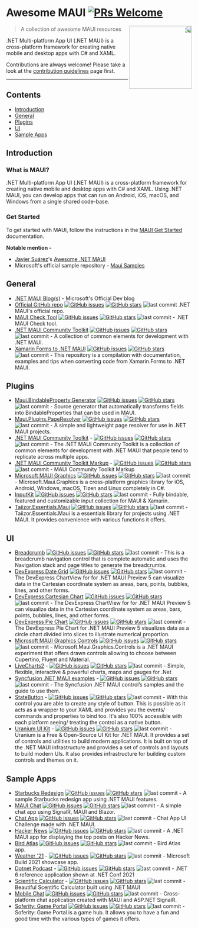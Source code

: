 # Awesome MAUI [![PRs Welcome](https://img.shields.io/badge/PRs-welcome-brightgreen.svg?style=flat-square)](https://makeapullrequest.com)
<img src="https://raw.githubusercontent.com/MahmudX/awesome-maui/main/dotnet_bot.svg" align="right" width="170" style="transform: scaleX(-1);">

> A collection of awesome MAUI resources

.NET Multi-platform App UI (.NET MAUI) is a cross-platform framework for creating native mobile and desktop apps with C# and XAML.

Contributions are always welcome! Please take a look at the [contribution guidelines](https://github.com/MahmudX/awesome-maui/blob/main/contributing.md) page first.
 
<hr/>


## Contents
* [Introduction](#introduction)
* [General](#general)
* [Plugins](#plugins)
* [UI](#ui)
* [Sample Apps](#sample-apps)

## Introduction

### What is MAUI?

.NET Multi-platform App UI (.NET MAUI) is a cross-platform framework for creating native mobile and desktop apps with C# and XAML. Using .NET MAUI, you can develop apps that can run on Android, iOS, macOS, and Windows from a single shared code-base.

### Get Started

To get started with MAUI, follow the instructions in the [MAUI Get Started](https://docs.microsoft.com/en-us/dotnet/maui/) documentation.

**Notable mention -** 
* [Javier Suárez](https://github.com/jsuarezruiz)'s [Awesome .NET MAUI](https://github.com/jsuarezruiz/awesome-dotnet-maui)
* Microsoft's official sample repository - [Maui Samples](https://github.com/dotnet/maui-samples/) 

## General

* [.NET MAUI Blog(s)](https://devblogs.microsoft.com/dotnet/category/net-maui/) - Microsoft's Official Dev blog
* [Official GitHub repo](https://github.com/dotnet/maui) [![GitHub issues](https://img.shields.io/github/issues/dotnet/maui?style=flat-square)](https://github.com/dotnet/maui) [![GitHub stars](https://img.shields.io/github/stars/dotnet/maui?style=flat-square)](https://github.com/dotnet/maui/stargazers) ![last commit](https://img.shields.io/github/last-commit/dotnet/maui?style=flat-square) .NET MAUI's official repo.
* [MAUI Check Tool](https://github.com/Redth/dotnet-maui-check) [![GitHub issues](https://img.shields.io/github/issues/Redth/dotnet-maui-check?style=flat-square)](https://github.com/Redth/dotnet-maui-check) [![GitHub stars](https://img.shields.io/github/stars/Redth/dotnet-maui-check?style=flat-square)](https://github.com/Redth/dotnet-maui-check/stargazers) ![last commit](https://img.shields.io/github/last-commit/Redth/dotnet-maui-check?style=flat-square) - .NET MAUI Check tool.
* [.NET MAUI Community Toolkit](https://github.com/CommunityToolkit/Maui) [![GitHub issues](https://img.shields.io/github/issues/CommunityToolkit/Maui?style=flat-square)](https://github.com/CommunityToolkit/Maui) [![GitHub stars](https://img.shields.io/github/stars/CommunityToolkit/Maui?style=flat-square)](https://github.com/CommunityToolkit/Maui/stargazers) ![last commit](https://img.shields.io/github/last-commit/CommunityToolkit/Maui?style=flat-square) - A collection of common elements for development with .NET MAUI.
* [Xamarin Forms to .NET MAUI](https://github.com/jsuarezruiz/xamarin-forms-to-net-maui) [![GitHub issues](https://img.shields.io/github/issues/jsuarezruiz/xamarin-forms-to-net-maui?style=flat-square)](https://github.com/jsuarezruiz/xamarin-forms-to-net-maui) [![GitHub stars](https://img.shields.io/github/stars/jsuarezruiz/xamarin-forms-to-net-maui?style=flat-square)](https://github.com/jsuarezruiz/xamarin-forms-to-net-maui/stargazers) ![last commit](https://img.shields.io/github/last-commit/jsuarezruiz/xamarin-forms-to-net-maui?style=flat-square) - This repository is a compilation with documentation, examples and tips when converting code from Xamarin.Forms to .NET MAUI.

## Plugins

* [Maui.BindableProperty.Generator](https://github.com/rrmanzano/maui-bindableproperty-generator) [![GitHub issues](https://img.shields.io/github/issues/rrmanzano/maui-bindableproperty-generator?style=flat-square)](https://github.com/rrmanzano/maui-bindableproperty-generator/issues) [![GitHub stars](https://img.shields.io/github/stars/rrmanzano/maui-bindableproperty-generator?style=flat-square)](https://github.com/rrmanzano/maui-bindableproperty-generator/stargazers) ![last commit](https://img.shields.io/github/last-commit/rrmanzano/maui-bindableproperty-generator?style=flat-square) - Source generator that automatically transforms fields into BindableProperties that can be used in MAUI.
* [Maui.Plugins.PageResolver](https://github.com/matt-goldman/Maui.Plugins.PageResolver) [![GitHub issues](https://img.shields.io/github/issues/matt-goldman/Maui.Plugins.PageResolver?style=flat-square)](https://github.com/matt-goldman/Maui.Plugins.PageResolver/issues) [![GitHub stars](https://img.shields.io/github/stars/matt-goldman/Maui.Plugins.PageResolver?style=flat-square)](https://github.com/matt-goldman/Maui.Plugins.PageResolver/stargazers) ![last commit](https://img.shields.io/github/last-commit/matt-goldman/Maui.Plugins.PageResolver?style=flat-square) - A simple and lightweight page resolver for use in .NET MAUI projects.
* [.NET MAUI Community Toolkit](https://github.com/CommunityToolkit/Maui) - [![GitHub issues](https://img.shields.io/github/issues/CommunityToolkit/Maui?style=flat-square)](https://github.com/CommunityToolkit/Maui) [![GitHub stars](https://img.shields.io/github/stars/CommunityToolkit/Maui?style=flat-square)](https://github.com/CommunityToolkit/Maui/stargazers) ![last commit](https://img.shields.io/github/last-commit/CommunityToolkit/Maui?style=flat-square) - The .NET MAUI Community Toolkit is a collection of common elements for development with .NET MAUI that people tend to replicate across multiple apps.
* [.NET MAUI Community Toolkit Markup](https://github.com/CommunityToolkit/Maui.Markup) - [![GitHub issues](https://img.shields.io/github/issues/CommunityToolkit/Maui.Markup?style=flat-square)](https://github.com/CommunityToolkit/Maui.Markup) [![GitHub stars](https://img.shields.io/github/stars/CommunityToolkit/Maui.Markup?style=flat-square)](https://github.com/CommunityToolkit/Maui.Markup/stargazers) ![last commit](https://img.shields.io/github/last-commit/CommunityToolkit/Maui.Markup?style=flat-square) - MAUI Community Toolkit Markup
* [Microsoft MAUI Graphics](https://github.com/dotnet/Microsoft.Maui.Graphics) [![GitHub issues](https://img.shields.io/github/issues/dotnet/Microsoft.Maui.Graphics?style=flat-square)](https://github.com/dotnet/Microsoft.Maui.Graphics/issues) [![GitHub stars](https://img.shields.io/github/stars/dotnet/Microsoft.Maui.Graphics?style=flat-square)](https://github.com/dotnet/Microsoft.Maui.Graphics/stargazers) ![last commit](https://img.shields.io/github/last-commit/dotnet/Microsoft.Maui.Graphics?style=flat-square)  - Microsoft.Maui.Graphics is a cross-platform graphics library for iOS, Android, Windows, macOS, Tizen and Linux completely in C#. 
* [InputKit](https://github.com/enisn/Xamarin.Forms.InputKit) [![GitHub issues](https://img.shields.io/github/issues/enisn/Xamarin.Forms.InputKit?style=flat-square)](https://github.com/enisn/Xamarin.Forms.InputKit/issues) [![GitHub stars](https://img.shields.io/github/stars/enisn/Xamarin.Forms.InputKit?style=flat-square)](https://github.com/enisn/Xamarin.Forms.InputKit/stargazers) ![last commit](https://img.shields.io/github/last-commit/enisn/Xamarin.Forms.InputKit?style=flat-square)  - Fully bindable, featured and customizable input collection for MAUI & Xamarin.
* [Taiizor.Essentials.Maui](https://github.com/Taiizor/Taiizor.Essentials.Maui) [![GitHub issues](https://img.shields.io/github/issues/Taiizor/Taiizor.Essentials.Maui?style=flat-square)](https://github.com/Taiizor/Taiizor.Essentials.Maui/issues) [![GitHub stars](https://img.shields.io/github/stars/Taiizor/Taiizor.Essentials.Maui?style=flat-square)](https://github.com/Taiizor/Taiizor.Essentials.Maui/stargazers) ![last commit](https://img.shields.io/github/last-commit/Taiizor/Taiizor.Essentials.Maui?style=flat-square)  - Taiizor.Essentials.Maui is a essentials library for projects using .NET MAUI. It provides convenience with various functions it offers.

## UI
* [Breadcrumb](https://github.com/IeuanWalker/Maui.Breadcrumb) [![GitHub issues](https://img.shields.io/github/issues/IeuanWalker/Maui.Breadcrumb?style=flat-square)](https://github.com/IeuanWalker/Maui.Breadcrumb/issues) [![GitHub stars](https://img.shields.io/github/stars/IeuanWalker/Maui.Breadcrumb?style=flat-square)](https://github.com/IeuanWalker/Maui.Breadcrumb/stargazers) ![last commit](https://img.shields.io/github/last-commit/IeuanWalker/Maui.Breadcrumb?style=flat-square) - This is a breadcrumb navigation control that is complete automatic and uses the Navigation stack and page titles to generate the breadcrumbs.
* [DevExpress Date Grid](https://github.com/DevExpress-Examples/maui-data-grid-examples) [![GitHub issues](https://img.shields.io/github/issues/DevExpress-Examples/maui-data-grid-examples?style=flat-square)](https://github.com/DevExpress-Examples/maui-data-grid-examples/issues) [![GitHub stars](https://img.shields.io/github/stars/DevExpress-Examples/maui-data-grid-examples?style=flat-square)](https://github.com/DevExpress-Examples/maui-data-grid-examples/stargazers) ![last commit](https://img.shields.io/github/last-commit/DevExpress-Examples/maui-data-grid-examples?style=flat-square) - The DevExpress ChartView for for .NET MAUI Preview 5 can visualize data in the Cartesian coordinate system as areas, bars, points, bubbles, lines, and other forms.
* [DevExpress Cartesian Chart](https://github.com/DevExpress-Examples/maui-chart-examples/tree/21.2.1+/CS/ChartViewExample) [![GitHub issues](https://img.shields.io/github/issues/DevExpress-Examples/maui-chart-examples?style=flat-square)](https://github.com/DevExpress-Examples/maui-chart-examples/issues) [![GitHub stars](https://img.shields.io/github/stars/DevExpress-Examples/maui-chart-examples?style=flat-square)](https://github.com/DevExpress-Examples/maui-chart-examples/stargazers) ![last commit](https://img.shields.io/github/last-commit/DevExpress-Examples/maui-chart-examples?style=flat-square) - The DevExpress ChartView for for .NET MAUI Preview 5 can visualize data in the Cartesian coordinate system as areas, bars, points, bubbles, lines, and other forms.
* [DevExpress Pie Chart](https://github.com/DevExpress-Examples/maui-chart-examples/tree/21.2.1+/CS/PieChartExample) [![GitHub issues](https://img.shields.io/github/issues/DevExpress-Examples/maui-chart-examples?style=flat-square)](https://github.com/DevExpress-Examples/maui-chart-examples/issues) [![GitHub stars](https://img.shields.io/github/stars/DevExpress-Examples/maui-chart-examples?style=flat-square)](https://github.com/DevExpress-Examples/maui-chart-examples/stargazers) ![last commit](https://img.shields.io/github/last-commit/DevExpress-Examples/maui-chart-examples?style=flat-square) - The DevExpress Pie Chart for .NET MAUI Preview 5 visualizes data as a circle chart divided into slices to illustrate numerical proportion.
* [Microsoft MAUI Graphics Controls](https://github.com/dotnet/Microsoft.Maui.Graphics.Controls) [![GitHub issues](https://img.shields.io/github/issues/dotnet/Microsoft.Maui.Graphics.Controls?style=flat-square)](https://github.com/dotnet/Microsoft.Maui.Graphics.Controls) [![GitHub stars](https://img.shields.io/github/stars/dotnet/Microsoft.Maui.Graphics.Controls?style=flat-square)](https://github.com/dotnet/Microsoft.Maui.Graphics.Controls/stargazers) ![last commit](https://img.shields.io/github/last-commit/dotnet/Microsoft.Maui.Graphics.Controls?style=flat-square) - Microsoft.Maui.Graphics.Controls is a .NET MAUI experiment that offers drawn controls allowing to choose between Cupertino, Fluent and Material.
* [LiveCharts2](https://github.com/beto-rodriguez/LiveCharts2) - [![GitHub issues](https://img.shields.io/github/issues/beto-rodriguez/LiveCharts2?style=flat-square)](https://github.com/beto-rodriguez/LiveCharts2) [![GitHub stars](https://img.shields.io/github/stars/beto-rodriguez/LiveCharts2?style=flat-square)](https://github.com/beto-rodriguez/LiveCharts2/stargazers) ![last commit](https://img.shields.io/github/last-commit/beto-rodriguez/LiveCharts2?style=flat-square) - Simple, flexible, interactive & powerful charts, maps and gauges for .Net
* [Syncfusion .NET MAUI examples](https://github.com/syncfusion/maui-demos) - [![GitHub issues](https://img.shields.io/github/issues/syncfusion/maui-demos?style=flat-square)](https://github.com/syncfusion/maui-demos) [![GitHub stars](https://img.shields.io/github/stars/syncfusion/maui-demos?style=flat-square)](https://github.com/syncfusion/maui-demos/stargazers) ![last commit](https://img.shields.io/github/last-commit/syncfusion/maui-demos?style=flat-square) -  The Syncfusion .NET MAUI control’s samples and the guide to use them.
* [StateButton](https://github.com/IeuanWalker/Maui.StateButton) - [![GitHub issues](https://img.shields.io/github/issues/IeuanWalker/Maui.StateButton)](https://github.com/IeuanWalker/Maui.StateButton) [![GitHub stars](https://img.shields.io/github/stars/IeuanWalker/Maui.StateButton?style=flat-square)](https://github.com/IeuanWalker/Maui.StateButton/stargazers) ![last commit](https://img.shields.io/github/last-commit/IeuanWalker/Maui.StateButton?style=flat-square) -  With this control you are able to create any style of button. This is possible as it acts as a wrapper to your XAML and provides you the events/ commands and properties to bind too. It's also 100% accessible with each platform seeing/ treating the control as a native button.
* [Uranium UI Kit](https://github.com/enisn/UraniumUI) - [![GitHub issues](https://img.shields.io/github/issues/enisn/UraniumUI)](https://github.com/enisn/UraniumUI) [![GitHub stars](https://img.shields.io/github/stars/enisn/UraniumUI?style=flat-square)](https://github.com/enisn/UraniumUI/stargazers) ![last commit](https://img.shields.io/github/last-commit/enisn/UraniumUI?style=flat-square) -  Uranium is a Free & Open-Source UI Kit for .NET MAUI. It provides a set of controls and utilities to build modern applications. It is built on top of the .NET MAUI infrastructure and provides a set of controls and layouts to build modern UIs. It also provides infrastructure for building custom controls and themes on it.

## Sample Apps

* [Starbucks Redesign](https://github.com/sattasundar/maui-starbucks-ui) [![GitHub issues](https://img.shields.io/github/issues/sattasundar/maui-starbucks-ui?style=flat-square)](https://github.com/sattasundar/maui-starbucks-ui) [![GitHub stars](https://img.shields.io/github/stars/sattasundar/maui-starbucks-ui?style=flat-square)](https://github.com/sattasundar/maui-starbucks-ui/stargazers) ![last commit](https://img.shields.io/github/last-commit/sattasundar/maui-starbucks-ui?style=flat-square) - A sample Starbucks redesign app using .NET MAUI features.
* [MAUI Chat](https://github.com/matt-goldman/maui-chat) [![GitHub issues](https://img.shields.io/github/issues/matt-goldman/maui-chat?style=flat-square)](https://github.com/matt-goldman/maui-chat) [![GitHub stars](https://img.shields.io/github/stars/matt-goldman/maui-chat?style=flat-square)](https://github.com/matt-goldman/maui-chat/stargazers) ![last commit](https://img.shields.io/github/last-commit/matt-goldman/maui-chat?style=flat-square) - A simple chat app using SignalR, MAUI and Blazor.
* [Chat App](https://github.com/jsuarezruiz/netmaui-chat-app-challenge) [![GitHub issues](https://img.shields.io/github/issues/jsuarezruiz/netmaui-chat-app-challenge?style=flat-square)](https://github.com/jsuarezruiz/netmaui-chat-app-challenge) [![GitHub stars](https://img.shields.io/github/stars/jsuarezruiz/netmaui-chat-app-challenge?style=flat-square)](https://github.com/jsuarezruiz/netmaui-chat-app-challenge/stargazers) ![last commit](https://img.shields.io/github/last-commit/jsuarezruiz/netmaui-chat-app-challenge?style=flat-square) - Chat App UI Challenge made with .NET MAUI.
* [Hacker News](https://github.com/brminnick/HackerNews) [![GitHub issues](https://img.shields.io/github/issues/brminnick/HackerNews?style=flat-square)](https://github.com/brminnick/HackerNews) [![GitHub stars](https://img.shields.io/github/stars/brminnick/HackerNews?style=flat-square)](https://github.com/brminnick/HackerNews/stargazers) ![last commit](https://img.shields.io/github/last-commit/brminnick/HackerNews?style=flat-square) - A .NET MAUI app for displaying the top posts on Hacker News.
* [Bird Atlas](https://github.com/AppCreativity/BirdAtlas) [![GitHub issues](https://img.shields.io/github/issues/AppCreativity/BirdAtlas?style=flat-square)](https://github.com/AppCreativity/BirdAtlas) [![GitHub stars](https://img.shields.io/github/stars/AppCreativity/BirdAtlas?style=flat-square)](https://github.com/AppCreativity/BirdAtlas/stargazers) ![last commit](https://img.shields.io/github/last-commit/AppCreativity/BirdAtlas?style=flat-square) - Bird Atlas app.
* [Weather '21](https://github.com/davidortinau/WeatherTwentyOne/) - [![GitHub issues](https://img.shields.io/github/issues/davidortinau/WeatherTwentyOne?style=flat-square)](https://github.com/davidortinau/WeatherTwentyOnes) [![GitHub stars](https://img.shields.io/github/stars/davidortinau/WeatherTwentyOne?style=flat-square)](https://github.com/davidortinau/WeatherTwentyOne/stargazers) ![last commit](https://img.shields.io/github/last-commit/davidortinau/WeatherTwentyOne?style=flat-square) - Microsoft Build 2021 showcase app.
* [Dotnet Podcast](https://github.com/microsoft/dotnet-podcasts/tree/main/src) - [![GitHub issues](https://img.shields.io/github/issues/microsoft/dotnet-podcasts?style=flat-square)](https://github.com/microsoft/dotnet-podcasts) [![GitHub stars](https://img.shields.io/github/stars/microsoft/dotnet-podcasts?style=flat-square)](https://github.com/microsoft/dotnet-podcasts/stargazers) ![last commit](https://img.shields.io/github/last-commit/microsoft/dotnet-podcasts?style=flat-square) - .NET 6 reference application shown at .NET Conf 2021
* [Scientific Calculator](https://github.com/naweed/MauiScientificCalculator) - [![GitHub issues](https://img.shields.io/github/issues/naweed/MauiScientificCalculator?style=flat-square)](https://github.com/naweed/MauiScientificCalculator) [![GitHub stars](https://img.shields.io/github/stars/naweed/MauiScientificCalculator?style=flat-square)](https://github.com/naweed/MauiScientificCalculator/stargazers) ![last commit](https://img.shields.io/github/last-commit/naweed/MauiScientificCalculator?style=flat-square) - Beautiful Scentific Calculator built using .NET MAUI
* [Mobile Chat](https://github.com/jihadkhawaja/MobileChat) [![GitHub issues](https://img.shields.io/github/issues/jihadkhawaja/MobileChat?style=flat-square)](https://github.com/jihadkhawaja/MobileChat) [![GitHub stars](https://img.shields.io/github/stars/jihadkhawaja/MobileChat?style=flat-square)](https://github.com/jihadkhawaja/MobileChat/stargazers) ![last commit](https://img.shields.io/github/last-commit/jihadkhawaja/MobileChat?style=flat-square) - Cross-platform chat application created with MAUI and ASP.NET SignalR.
* [Soferity: Game Portal](https://github.com/Soferity/GamePortal) [![GitHub issues](https://img.shields.io/github/issues/Soferity/GamePortal?style=flat-square)](https://github.com/Soferity/GamePortal/issues) [![GitHub stars](https://img.shields.io/github/stars/Soferity/GamePortal?style=flat-square)](https://github.com/Soferity/GamePortal/stargazers) ![last commit](https://img.shields.io/github/last-commit/Soferity/GamePortal?style=flat-square) - Soferity: Game Portal is a game hub. It allows you to have a fun and good time with the various types of games it offers.

